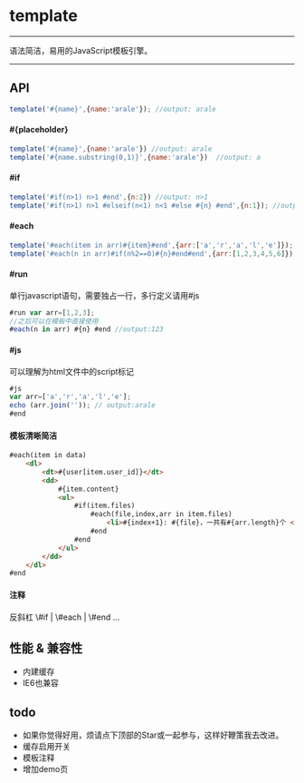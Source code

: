 # template

---

语法简洁，易用的JavaScript模板引擎。

---

## API

```javascript
template('#{name}',{name:'arale'}); //output: arale
```

#### #{placeholder}

```javascript
template('#{name}',{name:'arale'}) //output: arale
template('#{name.substring(0,1)}',{name:'arale'})  //output: a
```

#### #if
```javascript
template('#if(n>1) n>1 #end',{n:2}) //output: n>1
template('#if(n>1) n>1 #elseif(n<1) n<1 #else #{n} #end',{n:1}); //output: 1
```


#### #each
```javascript
template('#each(item in arr)#{item}#end',{arr:['a','r','a','l','e']}); //output: arale
template('#each(n in arr)#if(n%2==0)#{n}#end#end',{arr:[1,2,3,4,5,6]}); //output: 246

```

#### #run

单行javascript语句，需要独占一行，多行定义请用#js

```javascript
#run var arr=[1,2,3];
//之后可以在模板中直接使用
#each(n in arr) #{n} #end //output:123
```

#### #js

可以理解为html文件中的script标记

```javascript
#js
var arr=['a','r','a','l','e'];
echo (arr.join('')); // output:arale
#end
```

#### 模板清晰简洁

````html
#each(item in data)
    <dl>
        <dt>#{user[item.user_id]}</dt>
        <dd>
            #{item.content}
            <ul>
                #if(item.files)
                    #each(file,index,arr in item.files)
                        <li>#{index+1}: #{file}，一共有#{arr.length}个 </li>
                    #end
                #end
            </ul>
        </dd>
    </dl>
#end
````

#### 注释

反斜杠
\\#if | \\#each | \\#end ...


## 性能 & 兼容性

* 内建缓存
* IE6也兼容


## todo
* 如果你觉得好用，烦请点下顶部的Star或一起参与，这样好鞭策我去改进。
* 缓存启用开关
* 模板注释
* 增加demo页
